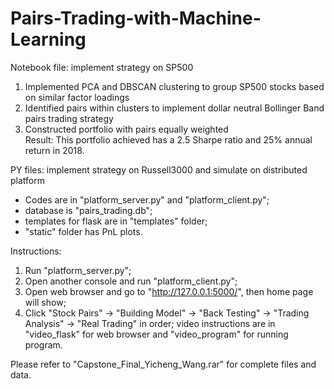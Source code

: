 # Pairs-Trading-with-Machine-Learning

Notebook file: implement strategy on SP500
1. Implemented PCA and DBSCAN clustering to group SP500 stocks based on similar factor loadings  
2. Identified pairs within clusters to implement dollar neutral Bollinger Band pairs trading strategy  
3. Constructed portfolio with pairs equally weighted  
Result: This portfolio achieved has a 2.5 Sharpe ratio and 25% annual return in 2018.

PY files: implement strategy on Russell3000 and simulate on distributed platform

* Codes are in "platform_server.py" and "platform_client.py"; 
* database is "pairs_trading.db"; 
* templates for flask are in "templates" folder; 
* "static" folder has PnL plots.

Instructions:
1. Run "platform_server.py";
2. Open another console and run "platform_client.py";
3. Open web browser and go to "http://127.0.0.1:5000/", then home page will show;
4. Click "Stock Pairs" -> "Building Model" -> "Back Testing" -> "Trading Analysis" -> "Real Trading" in order;
video instructions are in "video_flask" for web browser and "video_program" for running program.

Please refer to "Capstone_Final_Yicheng_Wang.rar" for complete files and data.
